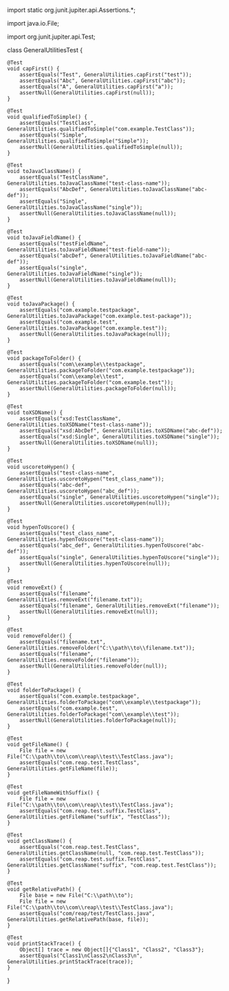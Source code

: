 import static org.junit.jupiter.api.Assertions.*;

import java.io.File;

import org.junit.jupiter.api.Test;

class GeneralUtilitiesTest {

    @Test
    void capFirst() {
        assertEquals("Test", GeneralUtilities.capFirst("test"));
        assertEquals("Abc", GeneralUtilities.capFirst("abc"));
        assertEquals("A", GeneralUtilities.capFirst("a"));
        assertNull(GeneralUtilities.capFirst(null));
    }

    @Test
    void qualifiedToSimple() {
        assertEquals("TestClass", GeneralUtilities.qualifiedToSimple("com.example.TestClass"));
        assertEquals("Simple", GeneralUtilities.qualifiedToSimple("Simple"));
        assertNull(GeneralUtilities.qualifiedToSimple(null));
    }

    @Test
    void toJavaClassName() {
        assertEquals("TestClassName", GeneralUtilities.toJavaClassName("test-class-name"));
        assertEquals("AbcDef", GeneralUtilities.toJavaClassName("abc-def"));
        assertEquals("Single", GeneralUtilities.toJavaClassName("single"));
        assertNull(GeneralUtilities.toJavaClassName(null));
    }

    @Test
    void toJavaFieldName() {
        assertEquals("testFieldName", GeneralUtilities.toJavaFieldName("test-field-name"));
        assertEquals("abcDef", GeneralUtilities.toJavaFieldName("abc-def"));
        assertEquals("single", GeneralUtilities.toJavaFieldName("single"));
        assertNull(GeneralUtilities.toJavaFieldName(null));
    }

    @Test
    void toJavaPackage() {
        assertEquals("com.example.testpackage", GeneralUtilities.toJavaPackage("com.example.test-package"));
        assertEquals("com.example.test", GeneralUtilities.toJavaPackage("com.example.test"));
        assertNull(GeneralUtilities.toJavaPackage(null));
    }

    @Test
    void packageToFolder() {
        assertEquals("com\\example\\testpackage", GeneralUtilities.packageToFolder("com.example.testpackage"));
        assertEquals("com\\example\\test", GeneralUtilities.packageToFolder("com.example.test"));
        assertNull(GeneralUtilities.packageToFolder(null));
    }

    @Test
    void toXSDName() {
        assertEquals("xsd:TestClassName", GeneralUtilities.toXSDName("test-class-name"));
        assertEquals("xsd:AbcDef", GeneralUtilities.toXSDName("abc-def"));
        assertEquals("xsd:Single", GeneralUtilities.toXSDName("single"));
        assertNull(GeneralUtilities.toXSDName(null));
    }

    @Test
    void uscoretoHypen() {
        assertEquals("test-class-name", GeneralUtilities.uscoretoHypen("test_class_name"));
        assertEquals("abc-def", GeneralUtilities.uscoretoHypen("abc_def"));
        assertEquals("single", GeneralUtilities.uscoretoHypen("single"));
        assertNull(GeneralUtilities.uscoretoHypen(null));
    }

    @Test
    void hypenToUscore() {
        assertEquals("test_class_name", GeneralUtilities.hypenToUscore("test-class-name"));
        assertEquals("abc_def", GeneralUtilities.hypenToUscore("abc-def"));
        assertEquals("single", GeneralUtilities.hypenToUscore("single"));
        assertNull(GeneralUtilities.hypenToUscore(null));
    }

    @Test
    void removeExt() {
        assertEquals("filename", GeneralUtilities.removeExt("filename.txt"));
        assertEquals("filename", GeneralUtilities.removeExt("filename"));
        assertNull(GeneralUtilities.removeExt(null));
    }

    @Test
    void removeFolder() {
        assertEquals("filename.txt", GeneralUtilities.removeFolder("C:\\path\\to\\filename.txt"));
        assertEquals("filename", GeneralUtilities.removeFolder("filename"));
        assertNull(GeneralUtilities.removeFolder(null));
    }

    @Test
    void folderToPackage() {
        assertEquals("com.example.testpackage", GeneralUtilities.folderToPackage("com\\example\\testpackage"));
        assertEquals("com.example.test", GeneralUtilities.folderToPackage("com\\example\\test"));
        assertNull(GeneralUtilities.folderToPackage(null));
    }

    @Test
    void getFileName() {
        File file = new File("C:\\path\\to\\com\\reap\\test\\TestClass.java");
        assertEquals("com.reap.test.TestClass", GeneralUtilities.getFileName(file));
    }

    @Test
    void getFileNameWithSuffix() {
        File file = new File("C:\\path\\to\\com\\reap\\test\\TestClass.java");
        assertEquals("com.reap.test.suffix.TestClass", GeneralUtilities.getFileName("suffix", "TestClass"));
    }

    @Test
    void getClassName() {
        assertEquals("com.reap.test.TestClass", GeneralUtilities.getClassName(null, "com.reap.test.TestClass"));
        assertEquals("com.reap.test.suffix.TestClass", GeneralUtilities.getClassName("suffix", "com.reap.test.TestClass"));
    }

    @Test
    void getRelativePath() {
        File base = new File("C:\\path\\to");
        File file = new File("C:\\path\\to\\com\\reap\\test\\TestClass.java");
        assertEquals("com/reap/test/TestClass.java", GeneralUtilities.getRelativePath(base, file));
    }

    @Test
    void printStackTrace() {
        Object[] trace = new Object[]{"Class1", "Class2", "Class3"};
        assertEquals("Class1\nClass2\nClass3\n", GeneralUtilities.printStackTrace(trace));
    }
}
